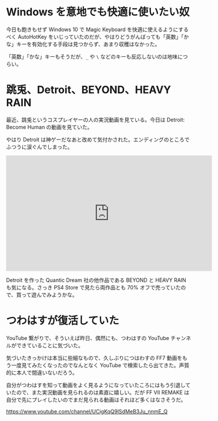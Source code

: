 # Windows を意地でも快適に使いたい奴
今日も飽きもせず Windows 10 で Magic Keyboard を快適に使えるようにするべく AutoHotKey をいじっていたのだが、やはりどうがんばっても「英数」「かな」キーを有効化する手段は見つからず、あまり収穫はなかった。

「英数」「かな」キーもそうだが、`_` や `\` などのキーも反応しないのは地味につらい。

# 跳兎、Detroit、BEYOND、HEAVY RAIN
最近、跳兎というコスプレイヤーの人の実況動画を見ている。今日は Detroit: Become Human の動画を見ていた。

やはり Detroit は神ゲーだなあと改めて気付かされた。エンディングのところでふつうに涙ぐんでしまった。

<iframe width="560" height="315" src="https://www.youtube.com/embed/videoseries?list=PLZasVuex_3NanRyyQl1g-fhE7wqZSifuZ" frameborder="0" allow="accelerometer; autoplay; encrypted-media; gyroscope; picture-in-picture" allowfullscreen></iframe>

Detroit を作った Quantic Dream 社の他作品である BEYOND と HEAVY RAIN も気になる。さっき PS4 Store で見たら両作品とも 70% オフで売っていたので、買って遊んでみようかな。

# つわはすが復活していた
YouTube 繋がりで、そういえば昨日、偶然にも、つわはすの YouTube チャンネルができていることに気づいた。

気づいたきっかけは本当に些細なもので、久しぶりにつはわすの FF7 動画をもう一度見てみたくなったのでなんとなく YouTube で検索したら出てきた。声質的に本人で間違いないだろう。

自分がつわはすを知って動画をよく見るようになっていたころにはもう引退していたので、また実況動画を見られるのは素直に嬉しい。だが FF VII REMAKE は自分で先にプレイしたいのでまだ見られる動画はそれほど多くはなさそうだ。

https://www.youtube.com/channel/UCigKqQ9lSdMeB3Ju_nnmE_Q
